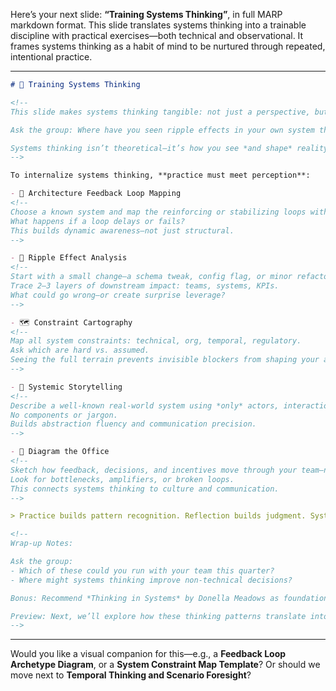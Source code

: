 Here’s your next slide: **“Training Systems Thinking”**, in full MARP markdown format. This slide translates systems thinking into a trainable discipline with practical exercises—both technical and observational. It frames systems thinking as a habit of mind to be nurtured through repeated, intentional practice.

---

```markdown
# 🧠 Training Systems Thinking

<!-- 
This slide makes systems thinking tangible: not just a perspective, but a practice.  

Ask the group: Where have you seen ripple effects in your own system that weren’t obvious at design time?

Systems thinking isn’t theoretical—it’s how you see *and shape* reality.
-->

To internalize systems thinking, **practice must meet perception**:

- 🔄 Architecture Feedback Loop Mapping
<!-- 
Choose a known system and map the reinforcing or stabilizing loops within it—alerts, retries, throttles, user signals.  
What happens if a loop delays or fails?  
This builds dynamic awareness—not just structural.
-->

- 🌊 Ripple Effect Analysis
<!-- 
Start with a small change—a schema tweak, config flag, or minor refactor.  
Trace 2–3 layers of downstream impact: teams, systems, KPIs.  
What could go wrong—or create surprise leverage?
-->

- 🗺️ Constraint Cartography
<!-- 
Map all system constraints: technical, org, temporal, regulatory.  
Ask which are hard vs. assumed.  
Seeing the full terrain prevents invisible blockers from shaping your architecture unknowingly.
-->

- 🧾 Systemic Storytelling
<!-- 
Describe a well-known real-world system using *only* actors, interactions, and feedback loops.  
No components or jargon.  
Builds abstraction fluency and communication precision.
-->

- 🧍 Diagram the Office
<!-- 
Sketch how feedback, decisions, and incentives move through your team—not just your software.  
Look for bottlenecks, amplifiers, or broken loops.  
This connects systems thinking to culture and communication.
-->

> Practice builds pattern recognition. Reflection builds judgment. Systems thinking requires both.

<!-- 
Wrap-up Notes:

Ask the group:  
- Which of these could you run with your team this quarter?  
- Where might systems thinking improve non-technical decisions?

Bonus: Recommend *Thinking in Systems* by Donella Meadows as foundational reading.

Preview: Next, we’ll explore how these thinking patterns translate into scenario foresight and architectural resilience.
-->
```

---

Would you like a visual companion for this—e.g., a **Feedback Loop Archetype Diagram**, or a **System Constraint Map Template**? Or should we move next to **Temporal Thinking and Scenario Foresight**?
